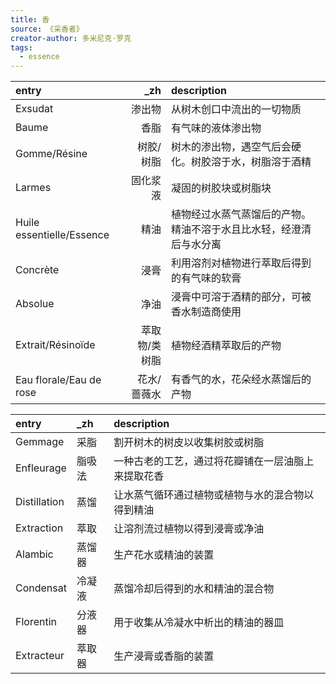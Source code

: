 ```yaml
---
title: 香
source: 《采香者》
creator-author: 多米尼克·罗克
tags:
  - essence
---
```


| entry                     | _zh| description |
| :-                        | -: | :- |
| Exsudat                   | 渗出物 | 从树木创口中流出的一切物质 |
| Baume                     | 香脂 | 有气味的液体渗出物 |
| Gomme/Résine              | 树胶/树脂 | 树木的渗出物，遇空气后会硬化。树胶溶于水，树脂溶于酒精 |
| Larmes                    | 固化浆液 | 凝固的树胶块或树脂块 |
| Huile essentielle/Essence | 精油 | 植物经过水蒸气蒸馏后的产物。精油不溶于水且比水轻，经澄清后与水分离 |
| Concrète                  | 浸膏 | 利用溶剂对植物进行萃取后得到的有气味的软膏 |
| Absolue                   | 净油 | 浸膏中可溶于酒精的部分，可被香水制造商使用 |
| Extrait/Résinoïde         | 萃取物/类树脂 | 植物经酒精萃取后的产物 |
| Eau florale/Eau de rose   | 花水/蔷薇水 | 有香气的水，花朵经水蒸馏后的产物 |

| entry        | _zh | description |
| :-           | :- | :- |
| Gemmage      | 采脂 | 割开树木的树皮以收集树胶或树脂 |
| Enfleurage   | 脂吸法 | 一种古老的工艺，通过将花瓣铺在一层油脂上来提取花香 |
| Distillation | 蒸馏 | 让水蒸气循环通过植物或植物与水的混合物以得到精油 |
| Extraction   | 萃取 | 让溶剂流过植物以得到浸膏或净油 |
| Alambic      | 蒸馏器 | 生产花水或精油的装置 |
| Condensat    | 冷凝液 | 蒸馏冷却后得到的水和精油的混合物 |
| Florentin    | 分液器 | 用于收集从冷凝水中析出的精油的器皿 |
| Extracteur   | 萃取器 | 生产浸膏或香脂的装置 |